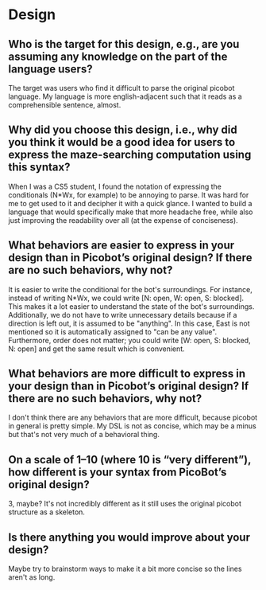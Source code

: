 # Design

## Who is the target for this design, e.g., are you assuming any knowledge on the part of the language users?

The target was users who find it difficult to parse the original picobot language. My language is more english-adjacent such that it reads as a comprehensible sentence, almost.

## Why did you choose this design, i.e., why did you think it would be a good idea for users to express the maze-searching computation using this syntax?

When I was a CS5 student, I found the notation of expressing the conditionals
(N*Wx, for example) to be annoying to parse. It was hard for me to get used to it and decipher it with a quick glance. I wanted to build a language that would specifically make that more headache free, while also just improving the readability over all (at the expense of conciseness).

## What behaviors are easier to express in your design than in Picobot’s original design?  If there are no such behaviors, why not?

It is easier to write the conditional for the bot's surroundings. For instance, instead of writing N*Wx, we could write [N: open, W: open, S: blocked]. This makes it a lot easier to understand the state of the bot's surroundings. Additionally, we do not have to write unnecessary details because if a direction is left out, it is assumed to be "anything". In this case, East is not mentioned so it is automatically assigned to "can be any value". Furthermore, order does not matter; you could write [W: open, S: blocked, N: open] and get the same result which is convenient. 

## What behaviors are more difficult to express in your design than in Picobot’s original design? If there are no such behaviors, why not?

I don't think there are any behaviors that are more difficult, because picobot in general is pretty simple. My DSL is not as concise, which may be a minus but that's not very much of a behavioral thing.

## On a scale of 1–10 (where 10 is “very different”), how different is your syntax from PicoBot’s original design?

3, maybe? It's not incredibly different as it still uses the original picobot structure as a skeleton. 

## Is there anything you would improve about your design?
Maybe try to brainstorm ways to make it a bit more concise so the lines aren't as long. 